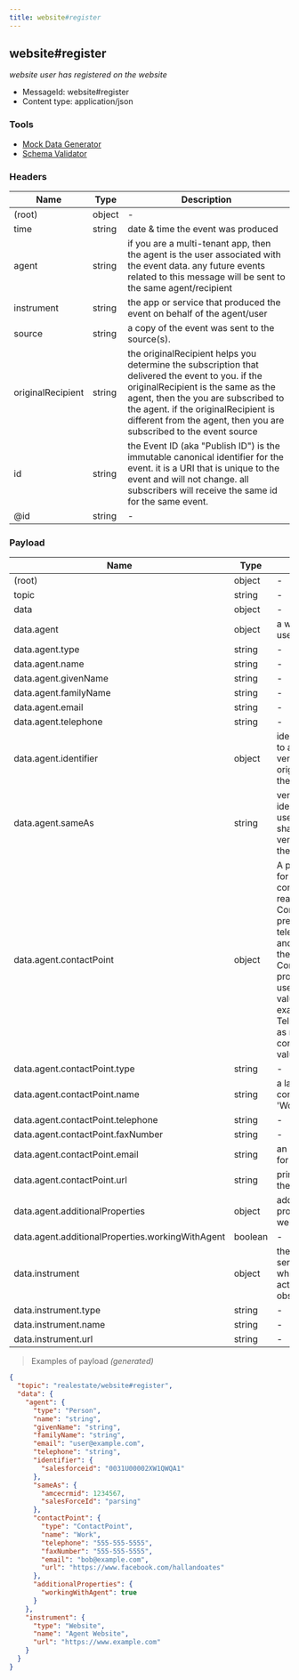 ```yaml
---
title: website#register
---
```

## website#register

*website user has registered on the website*

* MessageId: website#register
* Content type: application/json

### Tools

* [Mock Data Generator](/tools/mock-data-generator)
* [Schema Validator](/tools/validate)


### Headers

| Name | Type | Description |
|---|---|---|
| (root) | object | - |
| time | string | date & time the event was produced |
| agent | string | if you are a multi-tenant app, then the agent is the user associated with the event data. any future events related to this message will be sent to the same agent/recipient |
| instrument | string | the app or service that produced the event on behalf of the agent/user |
| source | string | a copy of the event was sent to the source(s). |
| originalRecipient | string | the originalRecipient helps you determine the subscription that delivered the event to you. if the originalRecipient is the same as the agent, then the you are subscribed to the agent. if the originalRecipient is different from the agent, then you are subscribed to the event source |
| id | string | the Event ID (aka "Publish ID") is the immutable canonical identifier for the event. it is a URI that is unique to the event and will not change. all subscribers will receive the same id for the same event. |
| @id | string | - |

### Payload

| Name | Type | Description |
|---|---|---|
| (root) | object | - |
| topic | string | - |
| data | object | - |
| data.agent | object | a website user/visitor |
| data.agent.type | string | - |
| data.agent.name | string | - |
| data.agent.givenName | string | - |
| data.agent.familyName | string | - |
| data.agent.email | string | - |
| data.agent.telephone | string | - |
| data.agent.identifier | object | identifier assigned to a contact by the vendor who originally created the contact |
| data.agent.sameAs | string | vendor specific identifier for the user can be shared with other vendors to identify the user |
| data.agent.contactPoint | object | A point of contact for the entity. By convention in the real estate domain, ContactPoints are preferred over telephone, email, and faxNumber so the ContactPoint.name property can be used to label values for example, Work Telephone, Home, as named contactPoint values. |
| data.agent.contactPoint.type | string | - |
| data.agent.contactPoint.name | string | a label for the contactPoint, i.e. 'Work', or 'Home' |
| data.agent.contactPoint.telephone | string | - |
| data.agent.contactPoint.faxNumber | string | - |
| data.agent.contactPoint.email | string | an email address for the item. |
| data.agent.contactPoint.url | string | primary URL for the item. |
| data.agent.additionalProperties | object | additional properties for the website user |
| data.agent.additionalProperties.workingWithAgent | boolean | - |
| data.instrument | object | the site, app or service being on which the user action was observed. |
| data.instrument.type | string | - |
| data.instrument.name | string | - |
| data.instrument.url | string | - |

> Examples of payload _(generated)_

```json
{
  "topic": "realestate/website#register",
  "data": {
    "agent": {
      "type": "Person",
      "name": "string",
      "givenName": "string",
      "familyName": "string",
      "email": "user@example.com",
      "telephone": "string",
      "identifier": {
        "salesforceid": "0031U00002XW1QWQA1"
      },
      "sameAs": {
        "amcecrmid": 1234567,
        "salesForceId": "parsing"
      },
      "contactPoint": {
        "type": "ContactPoint",
        "name": "Work",
        "telephone": "555-555-5555",
        "faxNumber": "555-555-5555",
        "email": "bob@example.com",
        "url": "https://www.facebook.com/hallandoates"
      },
      "additionalProperties": {
        "workingWithAgent": true
      }
    },
    "instrument": {
      "type": "Website",
      "name": "Agent Website",
      "url": "https://www.example.com"
    }
  }
}
```


